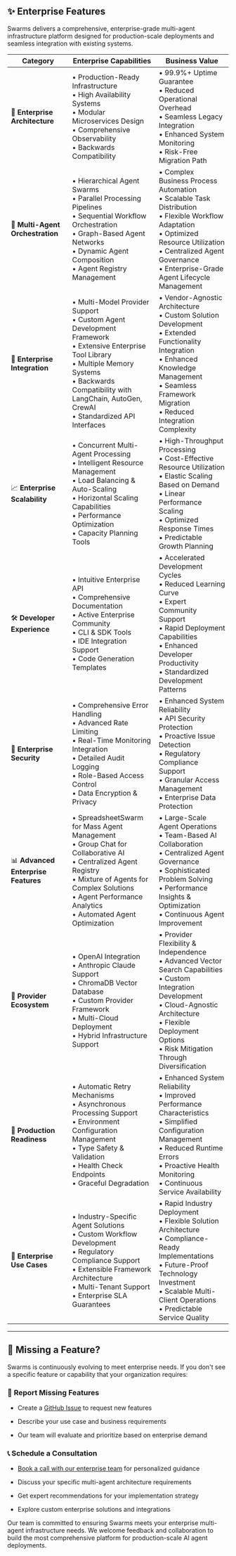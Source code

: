 ## ✨ Enterprise Features

Swarms delivers a comprehensive, enterprise-grade multi-agent infrastructure platform designed for production-scale deployments and seamless integration with existing systems.

| Category | Enterprise Capabilities | Business Value |
|----------|------------------------|----------------|
| 🏢 **Enterprise Architecture** | • Production-Ready Infrastructure<br>• High Availability Systems<br>• Modular Microservices Design<br>• Comprehensive Observability<br>• Backwards Compatibility | • 99.9%+ Uptime Guarantee<br>• Reduced Operational Overhead<br>• Seamless Legacy Integration<br>• Enhanced System Monitoring<br>• Risk-Free Migration Path |
| 🤖 **Multi-Agent Orchestration** | • Hierarchical Agent Swarms<br>• Parallel Processing Pipelines<br>• Sequential Workflow Orchestration<br>• Graph-Based Agent Networks<br>• Dynamic Agent Composition<br>• Agent Registry Management | • Complex Business Process Automation<br>• Scalable Task Distribution<br>• Flexible Workflow Adaptation<br>• Optimized Resource Utilization<br>• Centralized Agent Governance<br>• Enterprise-Grade Agent Lifecycle Management |
| 🔄 **Enterprise Integration** | • Multi-Model Provider Support<br>• Custom Agent Development Framework<br>• Extensive Enterprise Tool Library<br>• Multiple Memory Systems<br>• Backwards Compatibility with LangChain, AutoGen, CrewAI<br>• Standardized API Interfaces | • Vendor-Agnostic Architecture<br>• Custom Solution Development<br>• Extended Functionality Integration<br>• Enhanced Knowledge Management<br>• Seamless Framework Migration<br>• Reduced Integration Complexity |
| 📈 **Enterprise Scalability** | • Concurrent Multi-Agent Processing<br>• Intelligent Resource Management<br>• Load Balancing & Auto-Scaling<br>• Horizontal Scaling Capabilities<br>• Performance Optimization<br>• Capacity Planning Tools | • High-Throughput Processing<br>• Cost-Effective Resource Utilization<br>• Elastic Scaling Based on Demand<br>• Linear Performance Scaling<br>• Optimized Response Times<br>• Predictable Growth Planning |
| 🛠️ **Developer Experience** | • Intuitive Enterprise API<br>• Comprehensive Documentation<br>• Active Enterprise Community<br>• CLI & SDK Tools<br>• IDE Integration Support<br>• Code Generation Templates | • Accelerated Development Cycles<br>• Reduced Learning Curve<br>• Expert Community Support<br>• Rapid Deployment Capabilities<br>• Enhanced Developer Productivity<br>• Standardized Development Patterns |
| 🔐 **Enterprise Security** | • Comprehensive Error Handling<br>• Advanced Rate Limiting<br>• Real-Time Monitoring Integration<br>• Detailed Audit Logging<br>• Role-Based Access Control<br>• Data Encryption & Privacy | • Enhanced System Reliability<br>• API Security Protection<br>• Proactive Issue Detection<br>• Regulatory Compliance Support<br>• Granular Access Management<br>• Enterprise Data Protection |
| 📊 **Advanced Enterprise Features** | • SpreadsheetSwarm for Mass Agent Management<br>• Group Chat for Collaborative AI<br>• Centralized Agent Registry<br>• Mixture of Agents for Complex Solutions<br>• Agent Performance Analytics<br>• Automated Agent Optimization | • Large-Scale Agent Operations<br>• Team-Based AI Collaboration<br>• Centralized Agent Governance<br>• Sophisticated Problem Solving<br>• Performance Insights & Optimization<br>• Continuous Agent Improvement |
| 🔌 **Provider Ecosystem** | • OpenAI Integration<br>• Anthropic Claude Support<br>• ChromaDB Vector Database<br>• Custom Provider Framework<br>• Multi-Cloud Deployment<br>• Hybrid Infrastructure Support | • Provider Flexibility & Independence<br>• Advanced Vector Search Capabilities<br>• Custom Integration Development<br>• Cloud-Agnostic Architecture<br>• Flexible Deployment Options<br>• Risk Mitigation Through Diversification |
| 💪 **Production Readiness** | • Automatic Retry Mechanisms<br>• Asynchronous Processing Support<br>• Environment Configuration Management<br>• Type Safety & Validation<br>• Health Check Endpoints<br>• Graceful Degradation | • Enhanced System Reliability<br>• Improved Performance Characteristics<br>• Simplified Configuration Management<br>• Reduced Runtime Errors<br>• Proactive Health Monitoring<br>• Continuous Service Availability |
| 🎯 **Enterprise Use Cases** | • Industry-Specific Agent Solutions<br>• Custom Workflow Development<br>• Regulatory Compliance Support<br>• Extensible Framework Architecture<br>• Multi-Tenant Support<br>• Enterprise SLA Guarantees | • Rapid Industry Deployment<br>• Flexible Solution Architecture<br>• Compliance-Ready Implementations<br>• Future-Proof Technology Investment<br>• Scalable Multi-Client Operations<br>• Predictable Service Quality |

---

## 🚀 Missing a Feature?

Swarms is continuously evolving to meet enterprise needs. If you don't see a specific feature or capability that your organization requires:

### 📝 **Report Missing Features**

- Create a [GitHub Issue](https://github.com/kyegomez/swarms/issues) to request new features

- Describe your use case and business requirements

- Our team will evaluate and prioritize based on enterprise demand

### 📞 **Schedule a Consultation**

- [Book a call with our enterprise team](https://cal.com/swarms/swarms-onboarding-session) for personalized guidance

- Discuss your specific multi-agent architecture requirements

- Get expert recommendations for your implementation strategy

- Explore custom enterprise solutions and integrations

Our team is committed to ensuring Swarms meets your enterprise multi-agent infrastructure needs. We welcome feedback and collaboration to build the most comprehensive platform for production-scale AI agent deployments.
